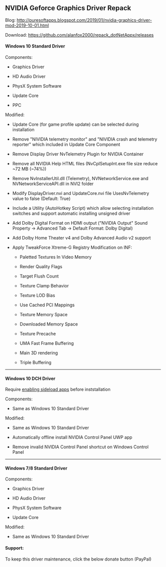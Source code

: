 ## NVIDIA Geforce Graphics Driver Repack

Blog: http://puresoftapps.blogspot.com/2019/01/nvidia-graphics-driver-mod-2019-10-01.html

Download: https://github.com/alanfox2000/repack_dotNetAppx/releases


#### Windows 10 Standard Driver

Components:

- Graphics Driver

- HD Audio Driver

- PhysX System Software

- Update Core

- PPC

Modified:

- Update Core (for game profile update) can be selected during installation

- Remove "NIVIDIA telemetry monitor" and "NIVIDIA crash and telemetry reporter" which included in Update Core Component

- Remove Display Driver NvTelemetry Plugin for NVIDIA Container

- Remove all NVIDIA Help HTML files (NvCplSetupInt.exe file size reduce ~72 MB (~74%))

- Remove NvInstallerUtil.dll (Telemetry), NVNetworkService.exe and NVNetworkServiceAPI.dll in NVI2 folder

- Modify DisplayDriver.nvi and UpdateCore.nvi file UsesNvTelemetry value to false (Default: True)

- Include a Utility (AutoHotkey Script) which allow selecting installation switches and support automatic installing unsigned driver

- Add Dolby Digital Format on HDMI output ("NVIDIA Output" Sound Property -> Advanced Tab -> Default Format: Dolby Digital)

- Add Dolby Home Theater v4 and Dolby Advanced Audio v2 support 

- Apply TweakForce Xtreme-G Registry Modification on INF:

  - Paletted Textures In Video Memory 
  
  - Render Quality Flags 
  
  - Target Flush Count 
  
  - Texture Clamp Behavior 
  
  - Texture LOD Bias 
  
  - Use Cached PCI Mappings 
  
  - Texture Memory Space 
  
  - Downloaded Memory Space 
  
  - Texture Precache 
  
  - UMA Fast Frame Buffering 
  
  - Main 3D rendering 
  
  - Triple Buffering


---------------------------------------------------------

#### Windows 10 DCH Driver

Require [enabling sideload apps](https://www.windowscentral.com/sites/wpcentral.com/files/styles/xlarge/public/field/image/2016/11/sideload-apps-option.jpg?itok=xhFWiLou) before inststallation

Components:

- Same as Windows 10 Standard Driver

Modified:

- Same as Windows 10 Standard Driver

- Automatically offline install NVIDIA Control Panel UWP app

- Remove invalid NVIDIA Control Panel shortcut on Windows Control Panel



---------------------------------------------------------

#### Windows 7/8 Standard Driver

Components:

- Graphics Driver

- HD Audio Driver

- PhysX System Software

- Update Core

Modified:

- Same as Windows 10 Standard Driver



#### Support:

To keep this driver maintenance, click the below donate button (PayPal)

